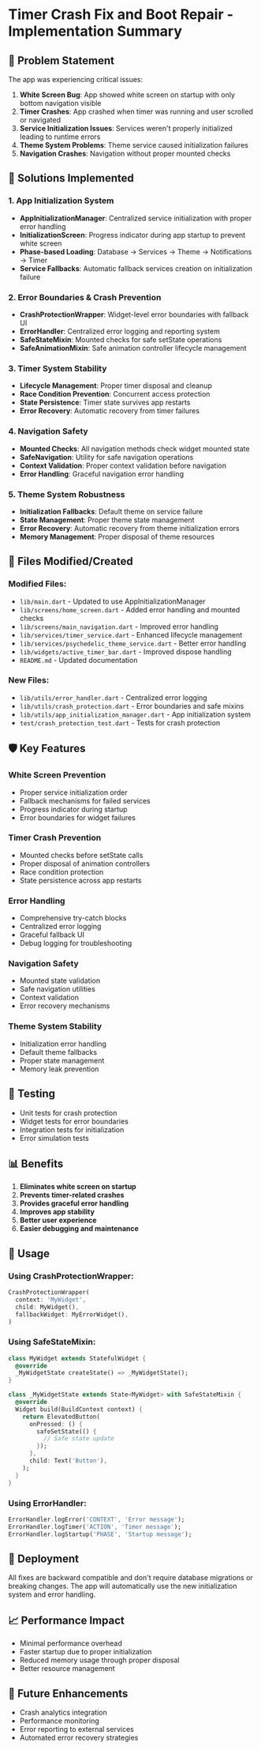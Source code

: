 # Timer Crash Fix and Boot Repair - Implementation Summary

## 🎯 Problem Statement
The app was experiencing critical issues:
1. **White Screen Bug**: App showed white screen on startup with only bottom navigation visible
2. **Timer Crashes**: App crashed when timer was running and user scrolled or navigated
3. **Service Initialization Issues**: Services weren't properly initialized leading to runtime errors
4. **Theme System Problems**: Theme service caused initialization failures
5. **Navigation Crashes**: Navigation without proper mounted checks

## 🔧 Solutions Implemented

### 1. **App Initialization System**
- **AppInitializationManager**: Centralized service initialization with proper error handling
- **InitializationScreen**: Progress indicator during app startup to prevent white screen
- **Phase-based Loading**: Database → Services → Theme → Notifications → Timer
- **Service Fallbacks**: Automatic fallback services creation on initialization failure

### 2. **Error Boundaries & Crash Prevention**
- **CrashProtectionWrapper**: Widget-level error boundaries with fallback UI
- **ErrorHandler**: Centralized error logging and reporting system
- **SafeStateMixin**: Mounted checks for safe setState operations
- **SafeAnimationMixin**: Safe animation controller lifecycle management

### 3. **Timer System Stability**
- **Lifecycle Management**: Proper timer disposal and cleanup
- **Race Condition Prevention**: Concurrent access protection
- **State Persistence**: Timer state survives app restarts
- **Error Recovery**: Automatic recovery from timer failures

### 4. **Navigation Safety**
- **Mounted Checks**: All navigation methods check widget mounted state
- **SafeNavigation**: Utility for safe navigation operations
- **Context Validation**: Proper context validation before navigation
- **Error Handling**: Graceful navigation error handling

### 5. **Theme System Robustness**
- **Initialization Fallbacks**: Default theme on service failure
- **State Management**: Proper theme state management
- **Error Recovery**: Automatic recovery from theme initialization errors
- **Memory Management**: Proper disposal of theme resources

## 📁 Files Modified/Created

### Modified Files:
- `lib/main.dart` - Updated to use AppInitializationManager
- `lib/screens/home_screen.dart` - Added error handling and mounted checks
- `lib/screens/main_navigation.dart` - Improved error handling
- `lib/services/timer_service.dart` - Enhanced lifecycle management
- `lib/services/psychedelic_theme_service.dart` - Better error handling
- `lib/widgets/active_timer_bar.dart` - Improved dispose handling
- `README.md` - Updated documentation

### New Files:
- `lib/utils/error_handler.dart` - Centralized error logging
- `lib/utils/crash_protection.dart` - Error boundaries and safe mixins
- `lib/utils/app_initialization_manager.dart` - App initialization system
- `test/crash_protection_test.dart` - Tests for crash protection

## 🛡️ Key Features

### **White Screen Prevention**
- Proper service initialization order
- Fallback mechanisms for failed services
- Progress indicator during startup
- Error boundaries for widget failures

### **Timer Crash Prevention**
- Mounted checks before setState calls
- Proper disposal of animation controllers
- Race condition protection
- State persistence across app restarts

### **Error Handling**
- Comprehensive try-catch blocks
- Centralized error logging
- Graceful fallback UI
- Debug logging for troubleshooting

### **Navigation Safety**
- Mounted state validation
- Safe navigation utilities
- Context validation
- Error recovery mechanisms

### **Theme System Stability**
- Initialization error handling
- Default theme fallbacks
- Proper state management
- Memory leak prevention

## 🧪 Testing
- Unit tests for crash protection
- Widget tests for error boundaries
- Integration tests for initialization
- Error simulation tests

## 📊 Benefits
1. **Eliminates white screen on startup**
2. **Prevents timer-related crashes**
3. **Provides graceful error handling**
4. **Improves app stability**
5. **Better user experience**
6. **Easier debugging and maintenance**

## 🔄 Usage

### Using CrashProtectionWrapper:
```dart
CrashProtectionWrapper(
  context: 'MyWidget',
  child: MyWidget(),
  fallbackWidget: MyErrorWidget(),
)
```

### Using SafeStateMixin:
```dart
class MyWidget extends StatefulWidget {
  @override
  _MyWidgetState createState() => _MyWidgetState();
}

class _MyWidgetState extends State<MyWidget> with SafeStateMixin {
  @override
  Widget build(BuildContext context) {
    return ElevatedButton(
      onPressed: () {
        safeSetState(() {
          // Safe state update
        });
      },
      child: Text('Button'),
    );
  }
}
```

### Using ErrorHandler:
```dart
ErrorHandler.logError('CONTEXT', 'Error message');
ErrorHandler.logTimer('ACTION', 'Timer message');
ErrorHandler.logStartup('PHASE', 'Startup message');
```

## 🚀 Deployment
All fixes are backward compatible and don't require database migrations or breaking changes. The app will automatically use the new initialization system and error handling.

## 📈 Performance Impact
- Minimal performance overhead
- Faster startup due to proper initialization
- Reduced memory usage through proper disposal
- Better resource management

## 🔮 Future Enhancements
- Crash analytics integration
- Performance monitoring
- Error reporting to external services
- Automated error recovery strategies